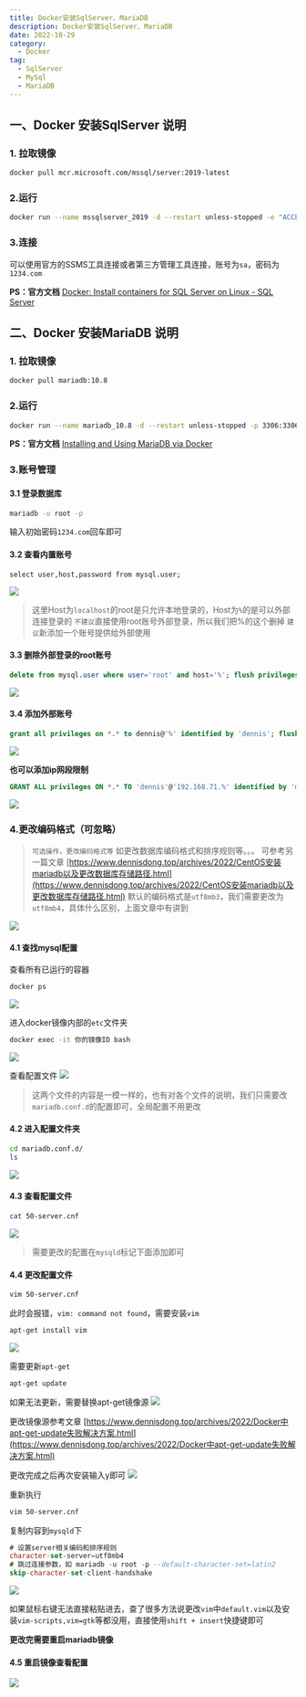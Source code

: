 ```yaml
---
title: Docker安装SqlServer、MariaDB
description: Docker安装SqlServer、MariaDB
date: 2022-10-29
category:
  - Docker
tag:
  - SqlServer
  - MySql
  - MariaDB
---
```


<!-- more -->

## 一、Docker 安装SqlServer 说明

### 1. 拉取镜像
```sh
docker pull mcr.microsoft.com/mssql/server:2019-latest
```

### 2.运行
```sh
docker run --name mssqlserver_2019 -d --restart unless-stopped -e "ACCEPT_EULA=Y" -p 1433:1433 -e TZ="Asia/Shanghai" -e "MSSQL_SA_PASSWORD=1234.com" mcr.microsoft.com/mssql/server:2019-latest
```
### 3.连接
可以使用官方的SSMS工具连接或者第三方管理工具连接，账号为`sa`，密码为`1234.com`

**PS：官方文档**
[Docker: Install containers for SQL Server on Linux - SQL Server](https://learn.microsoft.com/zh-cn/sql/linux/quickstart-install-connect-docker?view=sql-server-ver16&pivots=cs1-bash)

## 二、Docker 安装MariaDB 说明
### 1. 拉取镜像
```sh
docker pull mariadb:10.8
```

### 2.运行
```sh
docker run --name mariadb_10.8 -d --restart unless-stopped -p 3306:3306 -e TZ="Asia/Shanghai" -e MYSQL_ROOT_PASSWORD=1234.com mariadb:10.8
```

**PS：官方文档**
[Installing and Using MariaDB via Docker](https://mariadb.com/kb/en/installing-and-using-mariadb-via-docker/)


### 3.账号管理
#### 3.1 登录数据库
```sh
mariadb -u root -p
```
输入初始密码`1234.com`回车即可

#### 3.2 查看内置账号
```
select user,host,password from mysql.user;
```
![](https://raw.githubusercontent.com/dennis-dong/picgo-library/master/images/blogs/2078491-20230415004107399-1645471304.png)

> 这里Host为`localhost`的root是只允许本地登录的，Host为`%`的是可以外部连接登录的
> `不建议`直接使用root账号外部登录，所以我们把%的这个删掉
> `建议`新添加一个账号提供给外部使用

#### 3.3 删除外部登录的root账号
```sql
delete from mysql.user where user='root' and host='%'; flush privileges;
```
![](https://raw.githubusercontent.com/dennis-dong/picgo-library/master/images/blogs/2078491-20230415005214223-1974094249.png)

#### 3.4 添加外部账号
```sql
grant all privileges on *.* to dennis@'%' identified by 'dennis'; flush privileges;
```

![](https://raw.githubusercontent.com/dennis-dong/picgo-library/master/images/blogs/2078491-20230415005418976-695916668.png)

**也可以添加ip网段限制**
```sql
GRANT ALL privileges ON *.* TO 'dennis'@'192.168.71.%' identified by 'my-new-password' with grant option; flush privileges;
```

![](https://raw.githubusercontent.com/dennis-dong/picgo-library/master/images/blogs/2078491-20230415005946965-130695349.png)


### 4.更改编码格式（可忽略）
> `可选操作，更改编码格式等`
> 如更改数据库编码格式和排序规则等。。。
> 可参考另一篇文章 [https://www.dennisdong.top/archives/2022/CentOS安装mariadb以及更改数据库存储路径.html](https://www.dennisdong.top/archives/2022/CentOS安装mariadb以及更改数据库存储路径.html)
> 默认的编码格式是`utf8mb3`，我们需要更改为`utf8mb4`，具体什么区别，上面文章中有讲到

![](https://raw.githubusercontent.com/dennis-dong/picgo-library/master/images/blogs/2078491-20230415013057353-1953135197.png)

#### 4.1 查找mysql配置
查看所有已运行的容器
```sh
docker ps
```
![](https://raw.githubusercontent.com/dennis-dong/picgo-library/master/images/blogs/2078491-20230415010208311-850178438.png)

进入docker镜像内部的`etc`文件夹
```sh
docker exec -it 你的镜像ID bash
```
![](https://raw.githubusercontent.com/dennis-dong/picgo-library/master/images/blogs/2078491-20230415010516803-453501907.png)

查看配置文件
![](https://raw.githubusercontent.com/dennis-dong/picgo-library/master/images/blogs/2078491-20230415010947188-1011359283.png)

> 这两个文件的内容是一模一样的，也有对各个文件的说明，我们只需要改`mariadb.conf.d`的配置即可，全局配置不用更改

#### 4.2 进入配置文件夹
```sh
cd mariadb.conf.d/
ls
```
![](https://raw.githubusercontent.com/dennis-dong/picgo-library/master/images/blogs/2078491-20230415150654110-1514938731.png)

#### 4.3 查看配置文件
```sh
cat 50-server.cnf
```
![](https://raw.githubusercontent.com/dennis-dong/picgo-library/master/images/blogs/2078491-20230415011635374-728731409.png)

> 需要更改的配置在`mysqld`标记下面添加即可

#### 4.4 更改配置文件
```sh
vim 50-server.cnf
```
此时会报错，`vim: command not found`，需要安装`vim`

```sh
apt-get install vim
```
![](https://raw.githubusercontent.com/dennis-dong/picgo-library/master/images/blogs/2078491-20230415013649391-1935791009.png)


需要更新`apt-get`
```sh
apt-get update
```

如果无法更新，需要替换apt-get镜像源
![](https://raw.githubusercontent.com/dennis-dong/picgo-library/master/images/blogs/2078491-20221029122011518-1995539175.png)

更改镜像源参考文章 [https://www.dennisdong.top/archives/2022/Docker中apt-get-update失败解决方案.html](https://www.dennisdong.top/archives/2022/Docker中apt-get-update失败解决方案.html)

更改完成之后再次安装输入y即可
![](https://raw.githubusercontent.com/dennis-dong/picgo-library/master/images/blogs/2078491-20221029123346203-1410929519.png)

重新执行
```sh
vim 50-server.cnf
```

复制内容到`mysqld`下
```sql
# 设置server相关编码和排序规则
character-set-server=utf8mb4
# 跳过连接参数，如 mariadb -u root -p --default-character-set=latin2
skip-character-set-client-handshake
```
![](https://raw.githubusercontent.com/dennis-dong/picgo-library/master/images/blogs/2078491-20230415015116290-158722710.png)

如果鼠标右键无法直接粘贴进去，查了很多方法说更改`vim`中`default.vim`以及安装`vim-scripts,vim=gtk`等都没用，直接使用`shift + insert`快捷键即可

**更改完需要重启mariadb镜像**

#### 4.5 重启镜像查看配置
![](https://raw.githubusercontent.com/dennis-dong/picgo-library/master/images/blogs/2078491-20230415014425199-859385764.png)